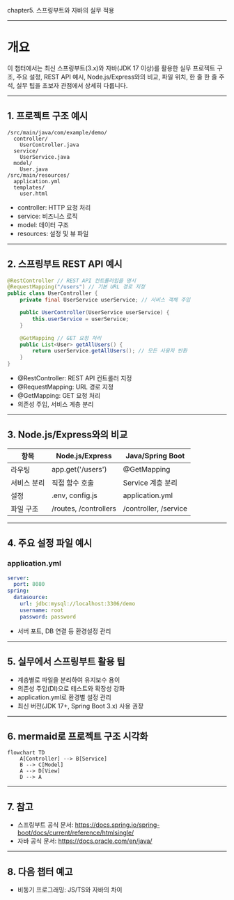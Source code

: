 chapter5. 스프링부트와 자바의 실무 적용

---

# 개요

이 챕터에서는 최신 스프링부트(3.x)와 자바(JDK 17 이상)를 활용한 실무 프로젝트 구조, 주요 설정, REST API 예시, Node.js/Express와의 비교, 파일 위치, 한 줄 한 줄 주석, 실무 팁을 초보자 관점에서 상세히 다룹니다.

---

## 1. 프로젝트 구조 예시

```
/src/main/java/com/example/demo/
  controller/
    UserController.java
  service/
    UserService.java
  model/
    User.java
/src/main/resources/
  application.yml
  templates/
    user.html
```

- controller: HTTP 요청 처리
- service: 비즈니스 로직
- model: 데이터 구조
- resources: 설정 및 뷰 파일

---

## 2. 스프링부트 REST API 예시

```java
@RestController // REST API 컨트롤러임을 명시
@RequestMapping("/users") // 기본 URL 경로 지정
public class UserController {
    private final UserService userService; // 서비스 객체 주입

    public UserController(UserService userService) {
        this.userService = userService;
    }

    @GetMapping // GET 요청 처리
    public List<User> getAllUsers() {
        return userService.getAllUsers(); // 모든 사용자 반환
    }
}
```

- @RestController: REST API 컨트롤러 지정
- @RequestMapping: URL 경로 지정
- @GetMapping: GET 요청 처리
- 의존성 주입, 서비스 계층 분리

---

## 3. Node.js/Express와의 비교

| 항목 | Node.js/Express | Java/Spring Boot |
|------|-----------------|------------------|
| 라우팅 | app.get('/users') | @GetMapping |
| 서비스 분리 | 직접 함수 호출 | Service 계층 분리 |
| 설정 | .env, config.js | application.yml |
| 파일 구조 | /routes, /controllers | /controller, /service |

---

## 4. 주요 설정 파일 예시

### application.yml
```yaml
server:
  port: 8080
spring:
  datasource:
    url: jdbc:mysql://localhost:3306/demo
    username: root
    password: password
```

- 서버 포트, DB 연결 등 환경설정 관리

---

## 5. 실무에서 스프링부트 활용 팁

- 계층별로 파일을 분리하여 유지보수 용이
- 의존성 주입(DI)으로 테스트와 확장성 강화
- application.yml로 환경별 설정 관리
- 최신 버전(JDK 17+, Spring Boot 3.x) 사용 권장

---

## 6. mermaid로 프로젝트 구조 시각화

```mermaid
flowchart TD
    A[Controller] --> B[Service]
    B --> C[Model]
    A --> D[View]
    D --> A
```

---

## 7. 참고

- 스프링부트 공식 문서: https://docs.spring.io/spring-boot/docs/current/reference/htmlsingle/
- 자바 공식 문서: https://docs.oracle.com/en/java/

---

## 8. 다음 챕터 예고

- 비동기 프로그래밍: JS/TS와 자바의 차이

